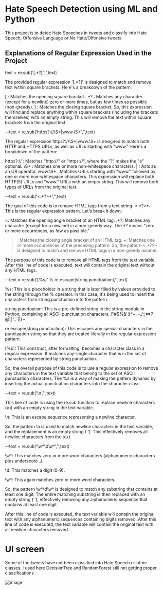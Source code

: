 # Hate Speech Detection using ML and Python

This project is to detec Hate Speeches in tweets and classify into Hate Speech, Offensive Language or No Hate/Offensive tweets


## Explanations of Regular Expression Used in the Project

text = re.sub('\[.*?\]','',text)

The provided regular expression '\[.*?\]' is designed to match and remove text within square brackets. Here's a breakdown of the pattern:

\[ : Matches the opening square bracket.
.*? : Matches any character (except for a newline) zero or more times, but as few times as possible (non-greedy).
\] : Matches the closing square bracket.
So, this expression will find and replace anything within square brackets (including the brackets themselves) with an empty string.
This will remove the text within square brackets from the original text.

--text = re.sub('https?://\S+|www\.\S+','',text)

The regular expression https?://\S+|www\.\S+ is designed to match both HTTP and HTTPS URLs, as well as URLs starting with "www." Here's a breakdown of the pattern:

https?:// : Matches "http://" or "https://", where the "?" makes the "s" optional.
\S+ : Matches one or more non-whitespace characters.
| : Acts as an OR operator.
www\.\S+ : Matches URLs starting with "www." followed by one or more non-whitespace characters.
This expression will replace both HTTP(S) URLs and "www." URLs with an empty string.
This will remove both types of URLs from the original text.


--text = re.sub('<.*?>+','',text)

The goal of this code is to remove HTML tags from a text string.
<.*?>+: This is the regular expression pattern. Let's break it down:

<: Matches the opening angle bracket of an HTML tag.
.*?: Matches any character (except for a newline) in a non-greedy way. The *? means "zero or more occurrences, as few as possible."
>: Matches the closing angle bracket of an HTML tag.
+: Matches one or more occurrences of the preceding pattern.
So, the pattern <.*?>+ is designed to match and remove HTML tags in a non-greedy manner.

The purpose of this code is to remove all HTML tags from the text variable. After this line of code is executed, text will contain the original text without any HTML tags.

--text = re.sub('[%s]' % re.escape(string.punctuation),'',text)

%s: This is a placeholder in a string that is later filled by values provided to the string through the % operator. In this case, it's being used to insert the characters from string.punctuation into the pattern.

string.punctuation: This is a pre-defined string in the string module in Python, containing all ASCII punctuation characters.  !"#$%&'()*+, -./:;<=>?@[\]^_`{|}~

re.escape(string.punctuation): This escapes any special characters in the punctuation string so that they are treated literally in the regular expression pattern.

[%s]: This construct, after formatting, becomes a character class in a regular expression. It matches any single character that is in the set of characters represented by string.punctuation.

So, the overall purpose of this code is to use a regular expression to remove any characters in the text variable that belong to the set of ASCII punctuation characters. The %s is a way of making the pattern dynamic by inserting the actual punctuation characters into the character class.

--text = re.sub('\n','',text)

This line of code is using the re.sub function to replace newline characters (\n) with an empty string in the text variable.

\n: This is an escape sequence representing a newline character.

So, the pattern \n is used to match newline characters in the text variable, and the replacement is an empty string (''). This effectively removes all newline characters from the text.

--text = re.sub('\w*\d\w*','',text)

\w*: This matches zero or more word characters (alphanumeric characters plus underscore _).

\d: This matches a digit (0-9).

\w*: This again matches zero or more word characters.

So, the pattern \w*\d\w* is designed to match any substring that contains at least one digit. The entire matching substring is then replaced with an empty string (''), effectively removing any alphanumeric sequence that contains at least one digit.

After this line of code is executed, the text variable will contain the original text with any alphanumeric sequences containing digits removed.
After this line of code is executed, the text variable will contain the original text with all newline characters removed.

# UI screen

Some of the tweets have not been classified into Hate Speech or other classes. I used here DecisionTree and RandomForest still not getting proper classifications

![image](https://github.com/deeptivenugopal/ML_DL__AI_Projects/blob/main/End_To_End_Hate_Speech_Detection_StreamLit/Streamlit_UI_Pred.PNG?raw=true)

